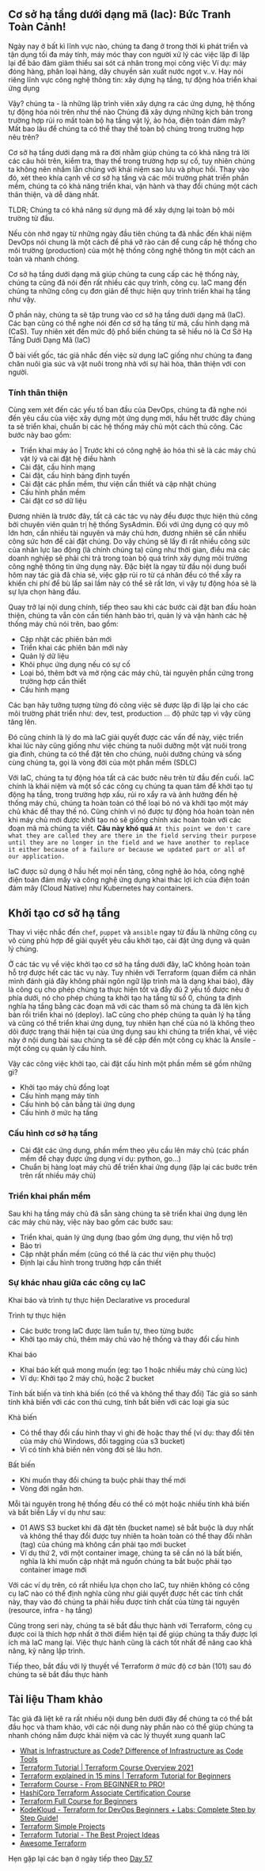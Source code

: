 ## Cơ sở hạ tầng dưới dạng mã (Iac): Bức Tranh Toàn Cảnh! 

Ngày nay ở bất kì lĩnh vực nào, chúng ta đang ở trong thời kì phát triển và tận dụng tối đa máy tính, máy móc thay con người xử lý các việc lặp đi lặp lại để bảo đảm giảm thiểu sai sót cá nhân trong mọi công việc
Ví dụ: máy đóng hàng, phân loại hàng, dây chuyền sản xuất nước ngọt v..v. Hay nói riêng lĩnh vực công nghệ thông tin: xây dựng hạ tầng, tự động hóa triển khai ứng dụng 

Vậy? chúng ta - là những lập trình viên xây dựng ra các ứng dựng, hệ thống tự động hóa nói trên như thế nào
Chúng đã xây dựng những kịch bản trong trường hợp rủi ro mất toàn bộ hạ tầng vật lý, ảo hóa, điện toán đám mây?
Mất bao lâu để chúng ta có thể thay thế toàn bộ chúng trong trường hợp nêu trên?

Cơ sở hạ tầng dưới dạng mã ra đời nhằm giúp chúng ta có khả năng trả lời các câu hỏi trên, kiểm tra, thay thế trong trường hợp sự cố, tuy nhiên chúng ta không nên nhầm lẫn chúng với khái niệm sao lưu và phục hồi. Thay vào đó, xét theo khía cạnh về cơ sở hạ tầng và các môi trường phát triển phần mềm, chúng ta có khả năng triển khai, vận hành và thay đổi chúng một cách thân thiện, và dễ dàng nhất.

TLDR; Chúng ta có khả năng sử dụng mã để xây dựng lại toàn bộ môi trường từ đầu.

Nếu còn nhớ ngay từ những ngày đầu tiên chúng ta đã nhắc đến khái niệm DevOps nói chung là một cách để phá vỡ rào cản để cung cấp hệ thống cho môi trường (production) của một hệ thống công nghệ thông tin một cách an toàn và nhanh chóng.

Cơ sở hạ tầng dưới dạng mã giúp chúng ta cung cấp các hệ thống này, chúng ta cũng đã nói đến rất nhiều các quy trình, công cụ. IaC mang đến chúng ta những công cụ đơn giản để thực hiện quy trình triển khai hạ tầng như vậy.

Ở phần này, chúng ta sẽ tập trung vào cơ sở hạ tầng dưới dạng mã (IaC). Các bạn cũng có thể nghe nói đến cơ sở hạ tầng từ mã, cấu hình dạng mã (CaS). Tuy nhiên xét đến mức độ phổ biến chúng ta sẽ hiểu nó là Cơ Sở Hạ Tầng Dưới Dạng Mã (IaC)

Ở bài viết gốc, tác giả nhắc đến việc sử dụng IaC giống như chúng ta đang chăn nuôi gia súc và vật nuôi trong nhà với sự hài hòa, thân thiện với con người.

### Tính thân thiện

Cùng xem xét đến các yếu tố ban đầu của DevOps, chúng ta đã nghe nói đến yêu cầu của việc xây dựng một ứng dụng mới, hầu hết trước đây chúng ta sẽ triển khai, chuẩn bị các hệ thống máy chủ một cách thủ công. Các bước này bao gồm:

- Triển khai máy ảo | Trước khi có công nghệ ảo hóa thì sẽ là các máy chủ vật lý và cài đặt hệ điều hành
- Cài đặt, cấu hình mạng
- Cài đặt, cấu hình bảng định tuyến
- Cài đặt các phần mềm, thư viện cần thiết và cập nhật chúng
- Cấu hình phần mềm
- Cài đặt cơ sở dữ liệu

Đương nhiên là trước đây, tất cả các tác vụ này đều được thực hiện thủ công bởi chuyên viên quản trị hệ thống SysAdmin. Đối với ứng dụng có quy mô lớn hơn, cần nhiều tài nguyên và máy chủ hơn, đương nhiên sẽ cần nhiều công sức hơn để cài đặt chúng. Do vậy chúng sẽ lấy đi rất nhiều công sức của nhân lực lao động (là chính chúng ta) cũng như thời gian, điều mà các doanh nghiệp sẽ phải chi trả trong toàn bộ quá trình xây dựng môi trường công nghệ thông tin ứng dụng này. Đặc biệt là ngay từ đầu nội dung buổi hôm nay tác giả đã chia sẻ, việc gặp rủi ro từ cá nhân đều có thể xẩy ra khiến chi phí để bù lấp sai lầm này có thể sẽ rất lơn, vì vậy tự động hóa sẽ là sự lựa chọn hàng đầu.

Quay trở lại nội dung chính, tiếp theo sau khi các bước cài đặt ban đầu hoàn thiện, chúng ta vẫn còn cần tiến hành bảo trì, quản lý và vận hành các hệ thống máy chủ nói trên, bao gồm:

- Cập nhật các phiên bản mới
- Triển khai các phiên bản mới này
- Quản lý dữ liệu
- Khôi phục ứng dụng nếu có sự cố
- Loại bỏ, thêm bớt và mở rộng các máy chủ, tài nguyên phần cứng trong trường hợp cần thiết
- Cấu hình mạng

Các bạn hãy tưởng tượng từng đó công việc sẽ được lặp đi lặp lại cho các môi trường phát triển như: dev, test, production ... độ phức tạp vì vậy cũng tăng lên.

Đó cũng chính là lý do mà IaC giải quyết được các vấn đề này, việc triển khai lúc này cũng giống như việc chúng ta nuôi dưỡng một vật nuôi trong gia đình, chúng ta có thể đặt tên cho chúng, nuôi dưỡng chúng và sống cùng chúng ta, gọi là vòng đời của một phần mềm (SDLC)

Với IaC, chúng ta tự động hóa tất cả các bước nêu trên từ đầu đến cuối. IaC chính là khái niệm và một số các công cụ chúng ta quan tâm để khởi tạo tự động hạ tầng, trong trường hợp xấu, rủi ro xẩy ra và ảnh hưởng đến hệ thống máy chủ, chúng ta hoàn toàn có thể loại bỏ nó và khởi tạo một máy chủ khác để thay thế nó. Cũng chính vì nó được tự động hóa hoàn toàn nên khi máy chủ mới được khởi tạo nó sẽ giống chính xác hoàn toàn với các đoạn mã mà chúng ta viết. **Câu này khó quá** `At this point we don't care what they are called they are there in the field serving their purpose until they are no longer in the field and we have another to replace it either because of a failure or because we updated part or all of our application.`

IaC được sử dụng ở hầu hết mọi nền tảng, công nghệ ảo hóa, công nghệ điện toán đám mấy và công nghệ ứng dụng khai thác lợi ích của điện toán đám mây (Cloud Native) như Kubernetes hay containers.

## Khởi tạo cơ sở hạ tầng
Thay vì việc nhắc đến `chef`, `puppet` và `ansible` ngay từ đầu là những công cụ vô cùng phù hợp để giải quyết yêu cầu khởi tạo, cài đặt ứng dụng và quản lý chúng.

Ở các tác vụ về việc khởi tạo cơ sở hạ tầng dưới đây, IaC không hoàn toàn hỗ trợ được hết các tác vụ này. Tuy nhiên với Terraform (quan điểm cá nhân mình đánh giá đây không phải ngôn ngữ lập trình mà là dạng khai báo), đây là công cụ cho phép chúng ta thực hiện tốt và đầy đủ 2 yếu tố được nêu ở phía dưới, nó cho phép chúng ta khởi tạo hạ tầng từ số 0, chúng ta định nghĩa hạ tầng bằng các đoạn mã với các tham số mà chúng ta đã lên kịch bản rồi triển khai nó (deploy). IaC cũng cho phép chúng ta quản lý hạ tầng và cũng có thể triển khai ứng dụng, tuy nhiên hạn chế của nó là không theo dõi được trạng thái hiện tại của ứng dụng sau khi chúng ta triển khai, về việc này ở nội dung bài sau chúng ta sẽ đề cập đến một công cụ khác là Ansile - một công cụ quản lý cấu hình.

Vậy các công việc khởi tạo, cài đặt cấu hình một phần mềm sẽ gồm những gì?

- Khởi tạo máy chủ đồng loạt
- Cấu hình mạng máy tính
- Cấu hình bộ cân bằng tải ứng dụng
- Cấu hình ở mức hạ tầng

### Cấu hình cơ sở hạ tầng
- Cài đặt các ứng dụng, phần mềm theo yêu cầu lên máy chủ (các phần mềm để chạy được ứng dụng ví dụ: python, go...)
- Chuẩn bị hàng loạt máy chủ để triển khai ứng dụng (lặp lại các bước trên trên rất nhiều máy chủ)

### Triển khai phần mềm

Sau khi hạ tầng máy chủ đã sẵn sàng chúng ta sẽ triển khai ứng dụng lên các máy chủ này, việc này bao gồm các bước sau:
- Triển khai, quản lý ứng dụng (bao gồm ứng dụng, thư viện hỗ trợ)
- Bảo trì
- Cập nhật phần mềm (cũng có thể là các thư viện phụ thuộc)
- Định lại cấu hình trong trường hợp cần thiết

### Sự khác nhau giữa các công cụ IaC

Khai báo và trình tự thực hiện
Declarative  vs procedural

Trình tự thực hiện
- Các bước trong IaC được làm tuần tự, theo từng bước
- Khởi tạo máy chủ, thêm máy chủ vào hệ thống và thay đổi cấu hình

Khai báo
- Khai báo kết quả mong muốn (eg: tạo 1 hoặc nhiều máy chủ cùng lúc)
- Ví dụ: Khởi tạo 2 máy chủ, hoặc 2 bucket

Tính bất biến và tính khả biến (có thể và không thể thay đổi)
Tác giả so sánh tính khả biến với các con thú cưng, tính bất biến với các loại gia súc 

Khả biến
- Có thể thay đổi cấu hình thay vì ghi đè hoặc thay thế (ví dụ: thay đổi tên của máy chủ Windows, đổi tagging của s3 bucket)
- Vì có tính khả biến nên vòng đời sẽ lâu hơn.

Bất biến
- Khi muốn thay đổi chúng ta buộc phải thay thế mới
- Vòng đời ngắn hơn.

Mỗi tài nguyên trong hệ thống đều có thể có một hoặc nhiều tính khả biến và bất biến
Lấy ví dụ như sau:
- 01 AWS S3 bucket khi đã đặt tên (bucket name) sẽ bắt buộc là duy nhất và không thể thay đổi được tuy nhiên ta hoàn toàn có thể thay đổi nhãn (tag) của chúng mà không cần phải tạo mới bucket
- Ví dụ thứ 2, với một container image, chúng ta sẽ cần nó là bất biến, nghĩa là khi muốn cập nhật mã nguồn chúng ta bắt buộc phải tạo container image mới

Với các ví dụ trên, có rất nhiều lựa chọn cho IaC, tuy nhiên không có công cụ IaC nào có thể định nghĩa cũng như giải quyết được hết các tính chất này, thay vào đó chúng ta phải hiểu được tính chất của từng tài nguyên (resource, infra - hạ tầng)

Cũng trong seri này, chúng ta sẽ bắt đầu thực hành với Terraform, công cụ được coi là thích hợp nhất ở thời điểm hiện tại để giúp chúng ta thấy được lợi ích mà IaC mang lại. Việc thực hành cũng là cách tốt nhất để nâng cao khả năng, kỹ năng lập trình.

Tiếp theo, bắt đầu với lý thuyết về Terraform ở mức độ cơ bản (101) sau đó chúng ta sẽ bắt đầu thực hành

## Tài liệu Tham khảo
Tác giả đã liệt kê ra rất nhiều nội dung bên dưới đây để chúng ta có thể bắt đầu học và tham khảo, với các nội dung này phần nào có thể giúp chúng ta nhanh chóng nắm được khái niệm và các lý thuyết xung quanh IaC

- [What is Infrastructure as Code? Difference of Infrastructure as Code Tools](https://www.youtube.com/watch?v=POPP2WTJ8es)
- [Terraform Tutorial | Terraform Course Overview 2021](https://www.youtube.com/watch?v=m3cKkYXl-8o)
- [Terraform explained in 15 mins | Terraform Tutorial for Beginners](https://www.youtube.com/watch?v=l5k1ai_GBDE)
- [Terraform Course - From BEGINNER to PRO!](https://www.youtube.com/watch?v=7xngnjfIlK4&list=WL&index=141&t=16s)
- [HashiCorp Terraform Associate Certification Course](https://www.youtube.com/watch?v=V4waklkBC38&list=WL&index=55&t=111s)
- [Terraform Full Course for Beginners](https://www.youtube.com/watch?v=EJ3N-hhiWv0&list=WL&index=39&t=27s)
- [KodeKloud - Terraform for DevOps Beginners + Labs: Complete Step by Step Guide!](https://www.youtube.com/watch?v=YcJ9IeukJL8&list=WL&index=16&t=11s)
- [Terraform Simple Projects](https://terraform.joshuajebaraj.com/)
- [Terraform Tutorial - The Best Project Ideas](https://www.youtube.com/watch?v=oA-pPa0vfks)
- [Awesome Terraform](https://github.com/shuaibiyy/awesome-terraform)

Hẹn gặp lại các bạn ở ngày tiếp theo [Day 57](day57.md)
